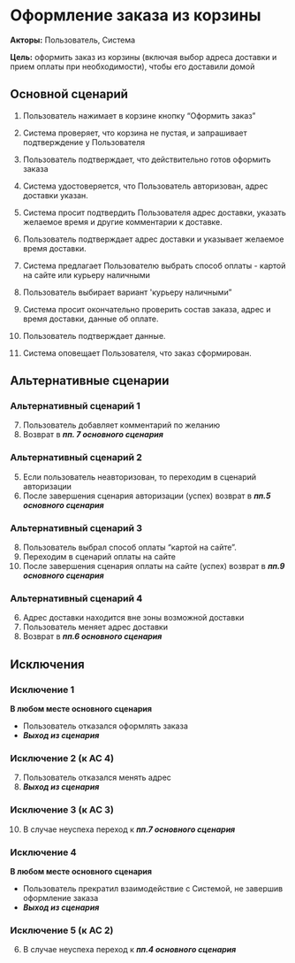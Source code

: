﻿# Оформление заказа из корзины

**Акторы:** Пользователь, Система

**Цель:** оформить заказ из корзины (включая выбор адреса доставки и прием оплаты при необходимости), чтобы его доставили домой

## Основной сценарий

1. Пользователь нажимает в корзине кнопку “Оформить заказ”

2. Система проверяет, что корзина не пустая, и запрашивает подтверждение у Пользователя

3. Пользователь подтверждает, что действительно готов оформить заказа

4. Система удостоверяется, что Пользователь авторизован, адрес доставки указан.

5. Система просит подтвердить Пользователя адрес доставки, указать желаемое время и другие комментарии к доставке.

6. Пользователь подтверждает адрес доставки и указывает желаемое время доставки. 

7. Система предлагает Пользователю выбрать способ оплаты - картой на сайте или курьеру наличными

8. Пользователь выбирает вариант 'курьеру наличными”

9. Система просит окончательно проверить состав заказа, адрес и время доставки, данные об оплате.

10. Пользователь подтверждает данные.

11. Система оповещает Пользователя, что заказ сформирован.

## Альтернативные сценарии

### Альтернативный сценарий 1

7. Пользователь добавляет комментарий по желанию
8. Возврат в ***пп. 7 основного сценария***

### Альтернативный сценарий 2

5. Если пользователь неавторизован, то переходим в сценарий авторизации
6. После завершения сценария авторизации (успех) возврат в ***пп.5 основного сценария***

### Альтернативный сценарий 3

8. Пользователь выбрал способ оплаты “картой на сайте”.
9. Переходим в сценарий оплаты на сайте
10. После завершения сценария оплаты на сайте (успех)  возврат в ***пп.9 основного сценария***

### Альтернативный сценарий 4

6. Адрес доставки находится вне зоны возможной доставки
7. Пользователь меняет адрес доставки
8. Возврат в ***пп.6 основного сценария***

## Исключения

### Исключение 1

**В любом месте основного сценария**

- Пользователь отказался оформлять заказа
- ***Выход из сценария***

### Исключение 2 (к АС 4)

7. Пользователь отказался менять адрес
8. ***Выход из сценария***

### Исключение 3 (к АС 3)

10. В случае неуспеха переход к ***пп.7 основного сценария*** 

### Исключение 4

**В любом месте основного сценария**
 
 - Пользователь прекратил взаимодействие с Системой, не завершив оформление заказа
 - ***Выход из сценария***
 
### Исключение 5 (к АС 2)

6. В случае неуспеха переход к ***пп.4 основного сценария***


